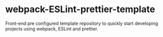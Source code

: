 # webpack-ESLint-prettier-template

Front-end pre configured template repository to quickly start developing projects using webpack, ESLint and prettier.
